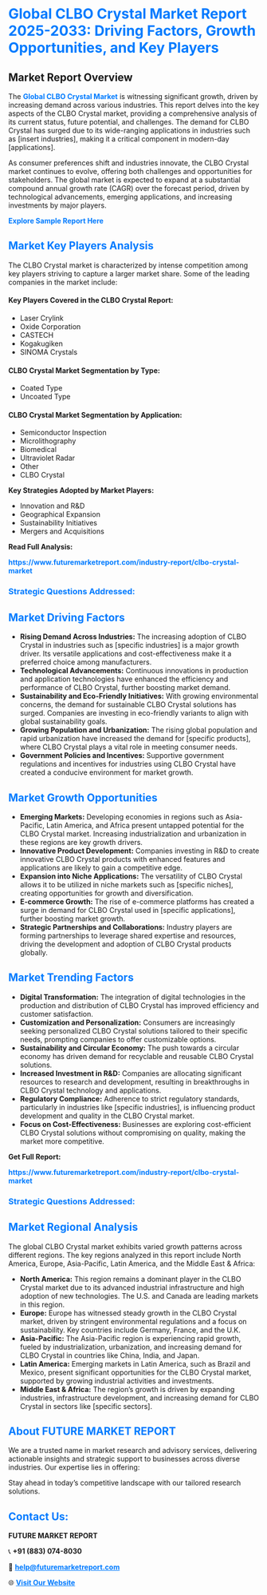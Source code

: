 <h1 style="color: #007BFF;">Global CLBO Crystal Market Report 2025-2033: Driving Factors, Growth Opportunities, and Key Players</h1>

<section id="overview">
<h2>Market Report Overview</h2>
<p>The <a href="https://www.futuremarketreport.com/industry-report/clbo-crystal-market" style="color: #007BFF; text-decoration: none;"><strong>Global CLBO Crystal Market</strong></a> is witnessing significant growth, driven by increasing demand across various industries. This report delves into the key aspects of the CLBO Crystal market, providing a comprehensive analysis of its current status, future potential, and challenges. The demand for CLBO Crystal has surged due to its wide-ranging applications in industries such as [insert industries], making it a critical component in modern-day [applications].</p>
<p>As consumer preferences shift and industries innovate, the CLBO Crystal market continues to evolve, offering both challenges and opportunities for stakeholders. The global market is expected to expand at a substantial compound annual growth rate (CAGR) over the forecast period, driven by technological advancements, emerging applications, and increasing investments by major players.</p>
</section>

<section id="overview">
<p><a href="https://www.futuremarketreport.com/request-sample/reportId=113097" style="color: #007BFF; text-decoration: none;"><strong>Explore Sample Report Here</strong></a></p>
</section>

<section id="key-players">
<h2 style="color: #007BFF;">Market Key Players Analysis</h2>
<p>The CLBO Crystal market is characterized by intense competition among key players striving to capture a larger market share. Some of the leading companies in the market include:</p>
<h4>Key Players Covered in the CLBO Crystal Report:</h4>
<ul><li>Laser Crylink</li><li>Oxide Corporation</li><li>CASTECH</li><li>Kogakugiken</li><li>SINOMA Crystals</li></ul>
<h4>CLBO Crystal Market Segmentation by Type:</h4>
<ul><li>Coated Type</li><li>Uncoated Type</li></ul>

<h4>CLBO Crystal Market Segmentation by Application:</h4>
<ul><li>Semiconductor Inspection</li><li>Microlithography</li><li>Biomedical</li><li>Ultraviolet Radar</li><li>Other</li><li>CLBO Crystal</li></ul>
<p><strong>Key Strategies Adopted by Market Players:</strong></p>
<ul>
<li>Innovation and R&D</li>
<li>Geographical Expansion</li>
<li>Sustainability Initiatives</li>
<li>Mergers and Acquisitions</li>
</ul>
</section>

<section>
<p><strong>Read Full Analysis: </strong></p><a href="https://www.futuremarketreport.com/industry-report/clbo-crystal-market" style="color: #007BFF; text-decoration: none;"><strong>https://www.futuremarketreport.com/industry-report/clbo-crystal-market</strong></a>
<h3 style="color: #007BFF;">Strategic Questions Addressed:</h3>
</section>

<section id="driving-factors">
<h2 style="color: #007BFF;">Market Driving Factors</h2>
<ul>
<li><strong>Rising Demand Across Industries:</strong> The increasing adoption of CLBO Crystal in industries such as [specific industries] is a major growth driver. Its versatile applications and cost-effectiveness make it a preferred choice among manufacturers.</li>
<li><strong>Technological Advancements:</strong> Continuous innovations in production and application technologies have enhanced the efficiency and performance of CLBO Crystal, further boosting market demand.</li>
<li><strong>Sustainability and Eco-Friendly Initiatives:</strong> With growing environmental concerns, the demand for sustainable CLBO Crystal solutions has surged. Companies are investing in eco-friendly variants to align with global sustainability goals.</li>
<li><strong>Growing Population and Urbanization:</strong> The rising global population and rapid urbanization have increased the demand for [specific products], where CLBO Crystal plays a vital role in meeting consumer needs.</li>
<li><strong>Government Policies and Incentives:</strong> Supportive government regulations and incentives for industries using CLBO Crystal have created a conducive environment for market growth.</li>
</ul>
</section>

<section id="growth-opportunities">
<h2 style="color: #007BFF;">Market Growth Opportunities</h2>
<ul>
<li><strong>Emerging Markets:</strong> Developing economies in regions such as Asia-Pacific, Latin America, and Africa present untapped potential for the CLBO Crystal market. Increasing industrialization and urbanization in these regions are key growth drivers.</li>
<li><strong>Innovative Product Development:</strong> Companies investing in R&D to create innovative CLBO Crystal products with enhanced features and applications are likely to gain a competitive edge.</li>
<li><strong>Expansion into Niche Applications:</strong> The versatility of CLBO Crystal allows it to be utilized in niche markets such as [specific niches], creating opportunities for growth and diversification.</li>
<li><strong>E-commerce Growth:</strong> The rise of e-commerce platforms has created a surge in demand for CLBO Crystal used in [specific applications], further boosting market growth.</li>
<li><strong>Strategic Partnerships and Collaborations:</strong> Industry players are forming partnerships to leverage shared expertise and resources, driving the development and adoption of CLBO Crystal products globally.</li>
</ul>
</section>

<section id="trending-factors">
<h2 style="color: #007BFF;">Market Trending Factors</h2>
<ul>
<li><strong>Digital Transformation:</strong> The integration of digital technologies in the production and distribution of CLBO Crystal has improved efficiency and customer satisfaction.</li>
<li><strong>Customization and Personalization:</strong> Consumers are increasingly seeking personalized CLBO Crystal solutions tailored to their specific needs, prompting companies to offer customizable options.</li>
<li><strong>Sustainability and Circular Economy:</strong> The push towards a circular economy has driven demand for recyclable and reusable CLBO Crystal solutions.</li>
<li><strong>Increased Investment in R&D:</strong> Companies are allocating significant resources to research and development, resulting in breakthroughs in CLBO Crystal technology and applications.</li>
<li><strong>Regulatory Compliance:</strong> Adherence to strict regulatory standards, particularly in industries like [specific industries], is influencing product development and quality in the CLBO Crystal market.</li>
<li><strong>Focus on Cost-Effectiveness:</strong> Businesses are exploring cost-efficient CLBO Crystal solutions without compromising on quality, making the market more competitive.</li>
</ul>
</section>

<section>
<p><strong>Get Full Report: </strong></p><a href="https://www.futuremarketreport.com/industry-report/clbo-crystal-market" style="color: #007BFF; text-decoration: none;"><strong>https://www.futuremarketreport.com/industry-report/clbo-crystal-market</strong></a>
<h3 style="color: #007BFF;">Strategic Questions Addressed:</h3>
</section>


<section id="regional-analysis">
<h2 style="color: #007BFF;">Market Regional Analysis</h2>
<p>The global CLBO Crystal market exhibits varied growth patterns across different regions. The key regions analyzed in this report include North America, Europe, Asia-Pacific, Latin America, and the Middle East & Africa:</p>
<ul>
<li><strong>North America:</strong> This region remains a dominant player in the CLBO Crystal market due to its advanced industrial infrastructure and high adoption of new technologies. The U.S. and Canada are leading markets in this region.</li>
<li><strong>Europe:</strong> Europe has witnessed steady growth in the CLBO Crystal market, driven by stringent environmental regulations and a focus on sustainability. Key countries include Germany, France, and the U.K.</li>
<li><strong>Asia-Pacific:</strong> The Asia-Pacific region is experiencing rapid growth, fueled by industrialization, urbanization, and increasing demand for CLBO Crystal in countries like China, India, and Japan.</li>
<li><strong>Latin America:</strong> Emerging markets in Latin America, such as Brazil and Mexico, present significant opportunities for the CLBO Crystal market, supported by growing industrial activities and investments.</li>
<li><strong>Middle East & Africa:</strong> The region’s growth is driven by expanding industries, infrastructure development, and increasing demand for CLBO Crystal in sectors like [specific sectors].</li>
</ul>
</section>

<footer>
<h2 style="color: #007BFF;">About FUTURE MARKET REPORT</h2>
<p>We are a trusted name in market research and advisory services, delivering actionable insights and strategic support to businesses across diverse industries. Our expertise lies in offering:</p>

<p>Stay ahead in today’s competitive landscape with our tailored research solutions.</p>

<h2 style="color: #007BFF;">Contact Us:</h2>
<p><strong>FUTURE MARKET REPORT</strong></p>
<p>📞 <strong>+91 (883) 074-8030</strong></p>
<p>📧 <strong><a href="mailto:help@futuremarketreport.com" style="color: #007BFF;">help@futuremarketreport.com</a></strong></p>
<p>🌐 <strong><a href="https://www.futuremarketreport.com/" style="color: #007BFF;">Visit Our Website</a></strong></p>
</footer>